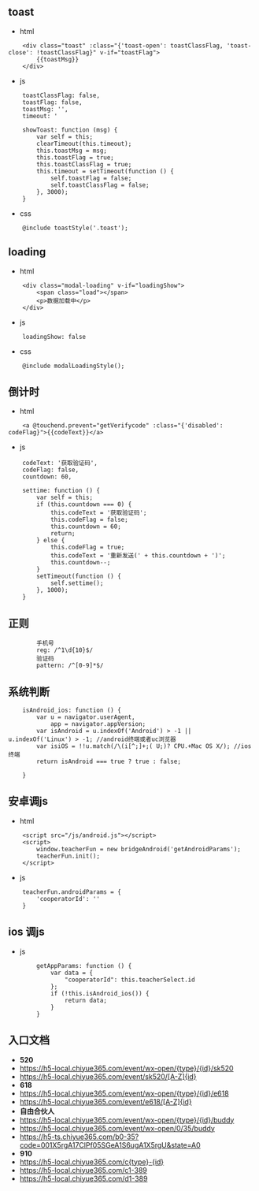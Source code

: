 ## toast
- html
	
```
	<div class="toast" :class="{'toast-open': toastClassFlag, 'toast-close': !toastClassFlag}" v-if="toastFlag">
		{{toastMsg}}
	</div>
```
- js

```
	toastClassFlag: false,
	toastFlag: false,
	toastMsg: '',
	timeout: '
	
	showToast: function (msg) {
		var self = this;
		clearTimeout(this.timeout);
		this.toastMsg = msg;
		this.toastFlag = true;
		this.toastClassFlag = true;
		this.timeout = setTimeout(function () {
			self.toastFlag = false;
			self.toastClassFlag = false;
		}, 3000);
	}
```
- css

```
	@include toastStyle('.toast');
```

## loading
- html

```
	<div class="modal-loading" v-if="loadingShow">
		<span class="load"></span>
		<p>数据加载中</p>
	</div>
```
- js

```
	loadingShow: false
```
- css

```
	@include modalLoadingStyle();
```

## 倒计时
- html
```
	<a @touchend.prevent="getVerifycode" :class="{'disabled': codeFlag}">{{codeText}}</a>
```

- js 
```
	codeText: '获取验证码',
	codeFlag: false,
	countdown: 60,
	
	settime: function () {
		var self = this;
		if (this.countdown === 0) {
			this.codeText = '获取验证码';
			this.codeFlag = false;
			this.countdown = 60;
			return;
		} else {
			this.codeFlag = true;
			this.codeText = '重新发送(' + this.countdown + ')';
			this.countdown--;
		}
		setTimeout(function () {
			self.settime();
		}, 1000);
	}
```

## 正则
```
		手机号
		reg: /^1\d{10}$/
		验证码
		pattern: /^[0-9]*$/
```
## 系统判断
```
	isAndroid_ios: function () {
		var u = navigator.userAgent,
			app = navigator.appVersion;
		var isAndroid = u.indexOf('Android') > -1 || u.indexOf('Linux') > -1; //android终端或者uc浏览器
		var isiOS = !!u.match(/\(i[^;]+;( U;)? CPU.+Mac OS X/); //ios终端
		return isAndroid === true ? true : false;
	
	}
```

## 安卓调js
- html
```
	<script src="/js/android.js"></script>
	<script>
		window.teacherFun = new bridgeAndroid('getAndroidParams');
		teacherFun.init();
	</script>
```
- js 
```
	teacherFun.androidParams = {
		'cooperatorId': ''
	}
```

## ios 调js
- js

```
		getAppParams: function () {
			var data = {
				"cooperatorId": this.teacherSelect.id
			};
			if (!this.isAndroid_ios()) {
				return data;
			}
		}
```
## 入口文档
- **520**
- https://h5-local.chiyue365.com/event/wx-open/{type}/{id}/sk520
- https://h5-local.chiyue365.com/event/sk520/[A-Z]{id}
- **618**
- https://h5-local.chiyue365.com/event/wx-open/{type}/{id}/e618
- https://h5-local.chiyue365.com/event/e618/[A-Z]{id}
- **自由合伙人**
- https://h5-local.chiyue365.com/event/wx-open/{type}/{id}/buddy
- https://h5-local.chiyue365.com/event/wx-open/0/35/buddy
- https://h5-ts.chiyue365.com/b0-35?code=001X5rgA17ClPf05SGeA1S6ugA1X5rgU&state=A0
- **910**
- https://h5-local.chiyue365.com/c{type}-{id}
- https://h5-local.chiyue365.com/c1-389
- https://h5-local.chiyue365.com/d1-389

 


